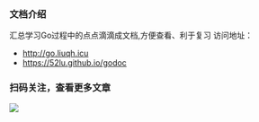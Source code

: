 ### 文档介绍
汇总学习Go过程中的点点滴滴成文档,方便查看、利于复习
访问地址：
- http://go.liuqh.icu
- https://52lu.github.io/godoc



### 扫码关注，查看更多文章
![](http://go.liuqh.icu/public/wxcode.png)

